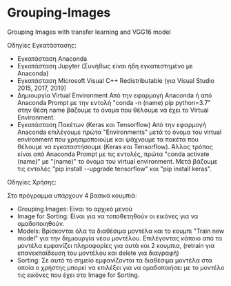# Grouping-Images
Grouping Images with transfer learning and VGG16 model

Οδηγίες Εγκατάστασης:

- Εγκατάσταση Anaconda
- Εγκατάσταση Jupyter (Συνήθως είναι ήδη εγκατεστημένο με Anaconda)
- Εγκατάσταση Microsoft Visual C++ Redistributable (για Visual Studio 2015, 2017, 2019)
- Δημιουργία Virtual Environment 
    Από την εφαρμογή Anaconda ή από Anaconda Prompt 
    με την εντολή "conda -n (name) pip python=3.7" στην θέση name 
    βάζουμε το όνομα που θέλουμε να έχει το Virtual Environment.
- Εγκατάσταση Πακέτων (Keras και Tensorflow) 
    Από την εφαρμογή Anaconda επιλέγουμε πρώτα "Environments" μετά το 
    όνομα του virtual environment που χρησιμοποιούμε και ψάχνουμε τα πακέτα 
    που θέλουμε να εγκαταστήσουμε (Keras και Tensorflow).
    Άλλος τρόπος είναι από Anaconda Prompt με τις εντολές, πρώτα 
    "conda activate (name)" με "(name)" το όνομα του virtual environment.
    Μετά βάζουμε τις εντολές "pip install --upgrade tensorflow" και "pip install keras".
    
Οδηγίες Χρήσης:
    
Στο πρόγραμμα υπάρχουν 4 βασικά κουμπιά:
- Grouping Images: Είναι το αρχικό μενού
- Image for Sorting: Είναι για να τοποθετηθούν οι εικόνες για να ομαδοποιηθούν.
- Models: Βρίσκονται όλα τα διαθέσιμα μοντέλα και το κουμπι "Train new model" για την δημιουργία νέου μοντέλου.
          Επιλέγοντας κάποιο από τα μοντέλα εμφανίζει πληροφορίες για αυτά και 2 κουμπια, 
          (retrain για επανεκπαίδευση του μοντέλου και delete για διαγραφή) 
- Sorting: Σε αυτό το σημείο εμφανίζονται τα διαθέσιμα μοντέλα στα οποία ο χρήστης μπορεί να επιλέξει
           για να ομαδοποιήσει με το μοντέλο τις εικόνες που έχει στο Image for Sorting.

